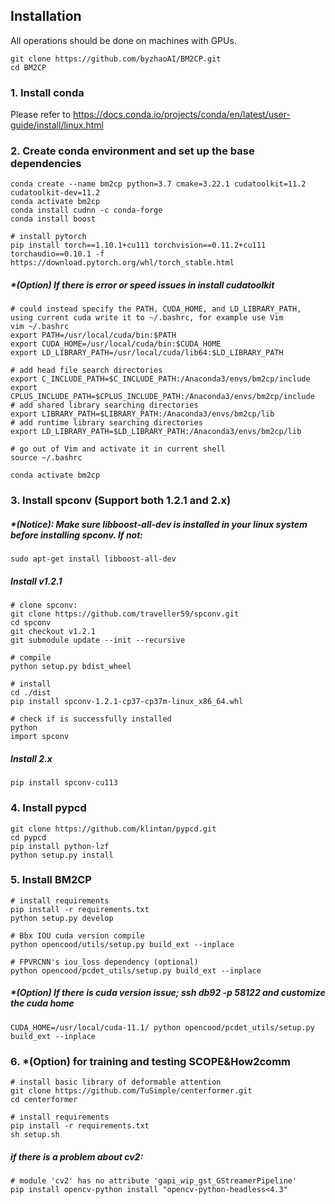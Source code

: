    
## Installation
All operations should be done on machines with GPUs.

```
git clone https://github.com/byzhaoAI/BM2CP.git
cd BM2CP
```
### 1. Install conda
Please refer to https://docs.conda.io/projects/conda/en/latest/user-guide/install/linux.html

### 2. Create conda environment and set up the base dependencies
```
conda create --name bm2cp python=3.7 cmake=3.22.1 cudatoolkit=11.2 cudatoolkit-dev=11.2
conda activate bm2cp
conda install cudnn -c conda-forge
conda install boost

# install pytorch
pip install torch==1.10.1+cu111 torchvision==0.11.2+cu111 torchaudio==0.10.1 -f https://download.pytorch.org/whl/torch_stable.html
```

##### *(Option) If there is error or speed issues in install cudatoolkit
```
# could instead specify the PATH, CUDA_HOME, and LD_LIBRARY_PATH, using current cuda write it to ~/.bashrc, for example use Vim
vim ~/.bashrc
export PATH=/usr/local/cuda/bin:$PATH
export CUDA_HOME=/usr/local/cuda/bin:$CUDA_HOME
export LD_LIBRARY_PATH=/usr/local/cuda/lib64:$LD_LIBRARY_PATH

# add head file search directories 
export C_INCLUDE_PATH=$C_INCLUDE_PATH:/Anaconda3/envs/bm2cp/include
export CPLUS_INCLUDE_PATH=$CPLUS_INCLUDE_PATH:/Anaconda3/envs/bm2cp/include
# add shared library searching directories
export LIBRARY_PATH=$LIBRARY_PATH:/Anaconda3/envs/bm2cp/lib
# add runtime library searching directories
export LD_LIBRARY_PATH=$LD_LIBRARY_PATH:/Anaconda3/envs/bm2cp/lib

# go out of Vim and activate it in current shell
source ~/.bashrc

conda activate bm2cp
```

### 3. Install spconv (Support both 1.2.1 and 2.x)

##### *(Notice): Make sure *libboost-all-dev* is installed in your linux system before installing *spconv*. If not:
```
sudo apt-get install libboost-all-dev
```

##### Install v1.2.1
```
# clone spconv:
git clone https://github.com/traveller59/spconv.git 
cd spconv
git checkout v1.2.1
git submodule update --init --recursive

# compile
python setup.py bdist_wheel

# install
cd ./dist
pip install spconv-1.2.1-cp37-cp37m-linux_x86_64.whl

# check if is successfully installed
python 
import spconv
```


##### Install 2.x
```
pip install spconv-cu113
```

### 4. Install pypcd
```
git clone https://github.com/klintan/pypcd.git
cd pypcd
pip install python-lzf
python setup.py install
```

### 5. Install BM2CP
```
# install requirements
pip install -r requirements.txt
python setup.py develop

# Bbx IOU cuda version compile
python opencood/utils/setup.py build_ext --inplace

# FPVRCNN's iou_loss dependency (optional)
python opencood/pcdet_utils/setup.py build_ext --inplace
```
##### *(Option) If there is cuda version issue; ssh db92 -p 58122 and customize the cuda home
```
CUDA_HOME=/usr/local/cuda-11.1/ python opencood/pcdet_utils/setup.py build_ext --inplace
```

### 6. *(Option) for training and testing SCOPE&How2comm
```
# install basic library of deformable attention
git clone https://github.com/TuSimple/centerformer.git
cd centerformer

# install requirements
pip install -r requirements.txt
sh setup.sh
```

##### if there is a problem about cv2:
```
# module 'cv2' has no attribute 'gapi_wip_gst_GStreamerPipeline'
pip install opencv-python install "opencv-python-headless<4.3"
```
